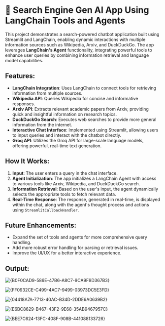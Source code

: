 # 🔎 Search Engine Gen AI App Using LangChain Tools and Agents

This project demonstrates a search-powered chatbot application built using Streamlit and LangChain, enabling dynamic interactions with multiple information sources such as Wikipedia, Arxiv, and DuckDuckGo. The app leverages **LangChain's Agent** functionality, integrating powerful tools to enhance user queries by combining information retrieval and language model capabilities.

## Features:
- **LangChain Integration**: Uses LangChain to connect tools for retrieving information from multiple sources.
- **Wikipedia API**: Queries Wikipedia for concise and informative responses.
- **Arxiv API**: Extracts relevant academic papers from Arxiv, providing quick and insightful information on research topics.
- **DuckDuckGo Search**: Executes web searches to provide more general information from the internet.
- **Interactive Chat Interface**: Implemented using Streamlit, allowing users to input queries and interact with the chatbot directly.
- **Groq API**: Utilizes the Groq API for large-scale language models, offering powerful, real-time text generation.

## How It Works:
1. **Input**: The user enters a query in the chat interface.
2. **Agent Initialization**: The app initializes a LangChain Agent with access to various tools like Arxiv, Wikipedia, and DuckDuckGo search.
3. **Information Retrieval**: Based on the user's input, the agent dynamically selects the appropriate tools to fetch relevant data.
4. **Real-Time Response**: The response, generated in real-time, is displayed within the chat, along with the agent's thought process and actions using `StreamlitCallbackHandler`.

## Future Enhancements:
- Expand the set of tools and agents for more comprehensive query handling.
- Add more robust error handling for parsing or retrieval issues.
- Improve the UI/UX for a better interactive experience.

## Output:
![{B0F0CAD9-586E-47B6-A8C7-9CA9F9D367B3}](https://github.com/user-attachments/assets/768b0c45-3cfb-4fb4-be3f-9e70f7cda425)

![{FF0932CE-C499-4AC7-9499-03973DC5E3FD}](https://github.com/user-attachments/assets/82552529-7a89-4151-a1e5-9dbddba74004)

![{04418A7A-7713-40AC-B34D-2DDE6A0639B2}](https://github.com/user-attachments/assets/56cac9bd-c88e-4188-ae67-f702f4ed3864)

![{E6BC8629-B467-43F2-9E68-35AB9467957C}](https://github.com/user-attachments/assets/2521d2d7-9bde-489a-8d2a-d0b79c41a524)

![{BEE7C624-13FC-408F-908B-441088133726}](https://github.com/user-attachments/assets/ac3e013b-bdf6-4c4f-9870-9fd9b75f8904)








